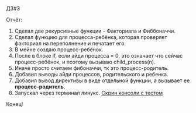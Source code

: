 ДЗ#3 

Отчёт:
1) Сделал две рекурсивные функции - Факториала и Фиббоначчи.
2) Сделал функцию для процесса-ребёнка, которая проверяет факториал на переполнение и печатает его.
3) В мейне создаю процесс-ребёнок.
4) После в блоке if, если айди процесса = 0, это означает что сейчас процесс-ребёнок, и поэтому вызываю child_process(n).
5) Иначе просто считаем фибоначчи, тк это процесс-родитель.
6) Добавил выводы айди процессов, родительского и ребенка.
7) Добавил вывод директивы в виде отдельной функции, а вызывает ее **процесс-родитель**.
8) Запускал через терминал линукс. [Скрин консоли с тестом](screen.png)
   
Конец!
